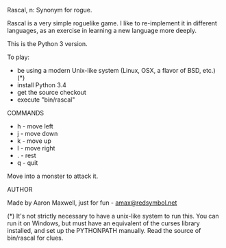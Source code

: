 Rascal, n: Synonym for rogue.

Rascal is a very simple roguelike game. I like to re-implement it in
different languages, as an exercise in learning a new language more
deeply.

This is the Python 3 version.

To play:
 - be using a modern Unix-like system (Linux, OSX, a flavor of BSD, etc.) (*)
 - install Python 3.4
 - get the source checkout
 - execute "bin/rascal"

COMMANDS

 * h - move left
 * j - move down
 * k - move up
 * l - move right
 * . - rest
 * q - quit

Move into a monster to attack it.

AUTHOR

Made by Aaron Maxwell, just for fun - amax@redsymbol.net

(*) It's not strictly necessary to have a unix-like system to run
this. You can run it on Windows, but must have an equivalent of the
curses library installed, and set up the PYTHONPATH manually. Read the
source of bin/rascal for clues.
